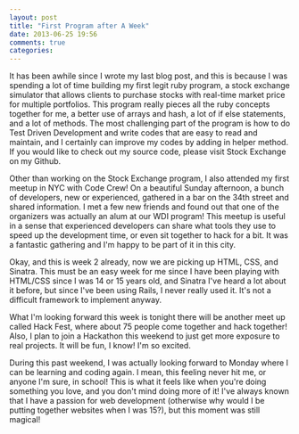 ```yaml
---
layout: post
title: "First Program after A Week"
date: 2013-06-25 19:56
comments: true
categories:
---
```

It has been awhile since I wrote my last blog post, and this is because I was spending a lot of time building my first legit ruby program, a stock exchange simulator that allows clients to purchase stocks with real-time market price for multiple portfolios. This program really pieces all the ruby concepts together for me, a better use of arrays and hash, a lot of if else statements, and a lot of methods. The most challenging part of the program is how to do Test Driven Development and write codes that are easy to read and maintain, and I certainly can improve my codes by adding in helper method. If you would like to check out my source code, please visit Stock Exchange on my Github.

Other than working on the Stock Exchange program, I also attended my first meetup in NYC with Code Crew! On a beautiful Sunday afternoon, a bunch of developers, new or experienced, gathered in a bar on the 34th street and shared information. I met a few new friends and found out that one of the organizers was actually an alum at our WDI program! This meetup is useful in a sense that experienced developers can share what tools they use to speed up the development time, or even sit together to hack for a bit. It was a fantastic gathering and I'm happy to be part of it in this city.

Okay, and this is week 2 already, now we are picking up HTML, CSS, and Sinatra. This must be an easy week for me since I have been playing with HTML/CSS since I was 14 or 15 years old, and Sinatra I've heard a lot about it before, but since I've been using Rails, I never really used it. It's not a difficult framework to implement anyway.

What I'm looking forward this week is tonight there will be another meet up called Hack Fest, where about 75 people come together and hack together! Also, I plan to join a Hackathon this weekend to just get more exposure to real projects. It will be fun, I know! I'm so excited.

During this past weekend, I was actually looking forward to Monday where I can be learning and coding again. I mean, this feeling never hit me, or anyone I'm sure, in school! This is what it feels like when you're doing something you love, and you don't mind doing more of it! I've always known that I have a passion for web development (otherwise why would I be putting together websites when I was 15?), but this moment was still magical!